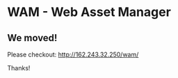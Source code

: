 WAM - Web Asset Manager
==========

## We moved!

Please checkout: http://162.243.32.250/wam/

Thanks!